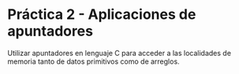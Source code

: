 # Práctica 2 - Aplicaciones de apuntadores
Utilizar apuntadores en lenguaje C para acceder a las localidades de memoria tanto de datos primitivos como de arreglos.
